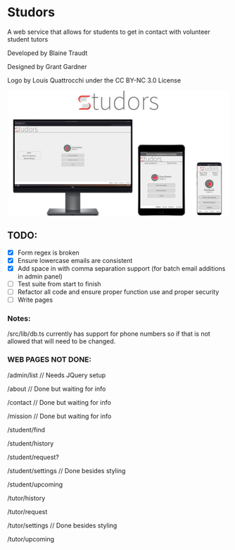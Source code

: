 # Studors

A web service that allows for students to get in contact with volunteer student tutors

Developed by Blaine Traudt

Designed by Grant Gardner

Logo by Louis Quattrocchi under the CC BY-NC 3.0 License

![Studors Scalability Photo](public/img/scalability.png)

## TODO:

- [x] Form regex is broken
- [x] Ensure lowercase emails are consistent
- [x] Add space in with comma separation support (for batch email additions in admin panel)
- [ ] Test suite from start to finish
- [ ] Refactor all code and ensure proper function use and proper security
- [ ] Write pages

### Notes:

/src/lib/db.ts currently has support for phone numbers so if that is not allowed that will need to be changed.

### WEB PAGES NOT DONE:

/admin/list // Needs JQuery setup

/about // Done but waiting for info

/contact // Done but waiting for info

/mission // Done but waiting for info

/student/find

/student/history

/student/request?

/student/settings // Done besides styling

/student/upcoming

/tutor/history

/tutor/request

/tutor/settings // Done besides styling

/tutor/upcoming
